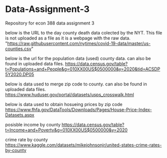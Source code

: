# Data-Assignment-3
Repository for econ 388 data assignment 3

below is the URL to the day county death data colected by the NYT. This file is not uploaded as a file as it is a webpage with the raw data.
"https://raw.githubusercontent.com/nytimes/covid-19-data/master/us-counties.csv"

below is the url for the population data (used) county data. can also be found in uploaded data files.
https://data.census.gov/table?t=Populations+and+People&g=010XX00US$0500000&y=2020&tid=ACSDP5Y2020.DP05

below is data used to merge zip code to county. can also be found in uploaded data files. 
https://www.huduser.gov/portal/datasets/usps_crosswalk.html

below is data used to obtain hosueing prices by zip code
https://www.fhfa.gov/DataTools/Downloads/Pages/House-Price-Index-Datasets.aspx

posisble income by county
https://data.census.gov/table?t=Income+and+Poverty&g=010XX00US$0500000&y=2020

crime rate by county
https://www.kaggle.com/datasets/mikejohnsonjr/united-states-crime-rates-by-county

